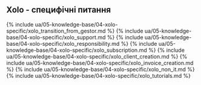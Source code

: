 ## Xolo - специфічні питання

{% include ua/05-knowledge-base/04-xolo-specific/xolo_transition_from_gestor.md %}
{% include ua/05-knowledge-base/04-xolo-specific/xolo_support.md %}
{% include ua/05-knowledge-base/04-xolo-specific/xolo_responsibility.md %}
{% include ua/05-knowledge-base/04-xolo-specific/xolo_subscription.md %}
{% include ua/05-knowledge-base/04-xolo-specific/xolo_client_creation.md %}
{% include ua/05-knowledge-base/04-xolo-specific/xolo_invoice_creation.md %}
{% include ua/05-knowledge-base/04-xolo-specific/xolo_non_it.md %}
{% include ua/05-knowledge-base/04-xolo-specific/xolo_tutorials.md %}

